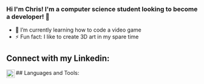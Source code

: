 ### Hi I'm Chris! I'm a computer science student looking to become a developer! 👋

- 🌱 I’m currently learning how to code a video game
- ⚡ Fun fact: I like to create 3D art in my spare time

## Connect with my Linkedin:
<a href="https://www.linkedin.com/in/chris-ho-/"> 
  <img align="left" alt="Abhishek's LinkedIN" width="22px" src="https://raw.githubusercontent.com/peterthehan/peterthehan/master/assets/linkedin.svg" />
</a>
## Languages and Tools:




<!--
**chostudio/chostudio** is a ✨ _special_ ✨ repository because its `README.md` (this file) appears on your GitHub profile.

Add Resume Link Button & send to online host copy no need download
Add portfolio Link button


Here are some ideas to get you started:

- 🔭 I’m currently working on ...
- 🌱 I’m currently learning ...
- 👯 I’m looking to collaborate on ...
- 🤔 I’m looking for help with ...
- 💬 Ask me about ...
- 📫 How to reach me: ...
- 😄 Pronouns: ...
- ⚡ Fun fact: ...
-->
